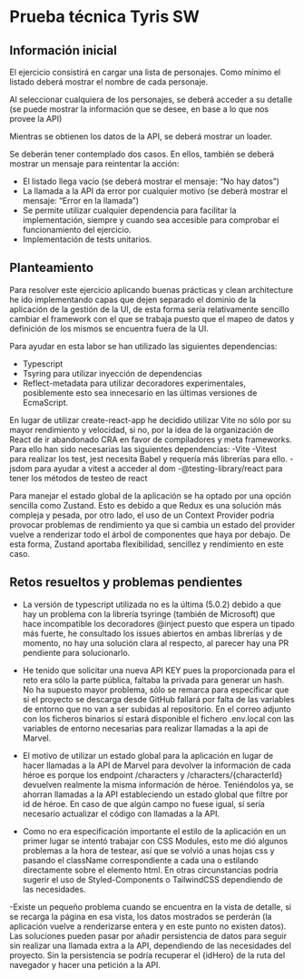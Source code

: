 # Prueba técnica Tyris SW

## Información inicial
El ejercicio consistirá en cargar una lista de personajes. Como mínimo el listado deberá mostrar el nombre de cada personaje.

Al seleccionar cualquiera de los personajes, se deberá acceder a su detalle (se puede mostrar la información que se desee, en base a lo que
nos provee la API)

Mientras se obtienen los datos de la API, se deberá mostrar un loader.

Se deberán tener contemplado dos casos. En ellos, también se deberá mostrar un mensaje para reintentar la acción:

- El listado llega vacío (se deberá mostrar el mensaje: “No hay datos”)
- La llamada a la API da error por cualquier motivo (se deberá mostrar el mensaje: “Error en la llamada”)
- Se permite utilizar cualquier dependencia para facilitar la implementación, siempre y cuando sea accesible para comprobar el funcionamiento del ejercicio.
- Implementación de tests unitarios.


## Planteamiento
Para resolver este ejercicio aplicando buenas prácticas y clean architecture he ido implementando capas que dejen separado el dominio de la aplicación de la gestión de la UI, de esta forma sería relativamente sencillo cambiar el framework con el que se trabaja puesto que el mapeo de datos y definición de los mismos se encuentra fuera de la UI.

Para ayudar en esta labor se han utilizado las siguientes dependencias:
- Typescript
- Tsyring para utilizar inyección de dependencias
- Reflect-metadata para utilizar decoradores experimentales, posiblemente esto sea innecesario en las últimas versiones de EcmaScript.

En lugar de utilizar create-react-app he decidido utilizar Vite no sólo por su mayor rendimiento y velocidad, si no, por la idea de la organización de React de ir abandonado CRA en favor de compiladores y meta frameworks. Para ello han sido necesarias las siguientes dependencias:
-Vite
-Vitest para realizar los test, jest necesita Babel y requería más librerías para ello.
-jsdom para ayudar a vitest a acceder al dom
-@testing-library/react para tener los métodos de testeo de react

Para manejar el estado global de la aplicación se ha optado por una opción sencilla como Zustand. Esto es debido a que Redux es una solución más compleja y pesada, por otro lado, el uso de un Context Provider podría provocar problemas de rendimiento ya que si cambia un estado del provider vuelve a renderizar todo el árbol de componentes que haya por debajo. De esta forma, Zustand aportaba flexibilidad, sencillez y rendimiento en este caso.

## Retos resueltos y problemas pendientes
- La versión de typescript utilizada no es la última (5.0.2) debido a que hay un problema con la librería tsyringe (también de Microsoft) que hace incompatible los decoradores @inject puesto que espera un tipado más fuerte, he consultado los issues abiertos en ambas librerías y de momento, no hay una solución clara al respecto, al parecer hay una PR pendiente para solucionarlo.

- He tenido que solicitar una nueva API KEY pues la proporcionada para el reto era sólo la parte pública, faltaba la privada para generar un hash. No ha supuesto mayor problema, sólo se remarca para especificar que si el proyecto se descarga desde GitHub fallará por falta de las variables de entorno que no van a ser subidas al repositorio. En el correo adjunto con los ficheros binarios sí estará disponible el fichero .env.local con las variables de entorno necesarias para realizar llamadas a la api de Marvel.

- El motivo de utilizar un estado global para la aplicación en lugar de hacer llamadas a la API de Marvel para devolver la información de cada héroe es porque los endpoint /characters y /characters/{characterId} devuelven realmente la misma información de héroe. Teniéndolos ya, se ahorran llamadas a la API estableciendo un estado global que filtre por id de héroe. En caso de que algún campo no fuese igual, sí sería necesario actualizar el código con llamadas a la API.

- Como no era especificación importante el estilo de la aplicación en un primer lugar se intentó trabajar con CSS Modules, esto me dió algunos problemas a la hora de testear, así que se volvió a unas hojas css y pasando el className correspondiente a cada una o estilando directamente sobre el elemento html. En otras circunstancias podría sugerir el uso de Styled-Components o TailwindCSS dependiendo de las necesidades.

-Existe un pequeño problema cuando se encuentra en la vista de detalle, si se recarga la página en esa vista, los datos mostrados se perderán (la aplicación vuelve a renderizarse entera y en este punto no existen datos). Las soluciones pueden pasar por añadir persistencia de datos para seguir sin realizar una llamada extra a la API, dependiendo de las necesidades del proyecto. Sin la persistencia se podría recuperar el {idHero} de la ruta del navegador y hacer una petición a la API.